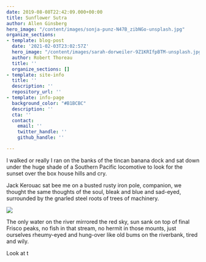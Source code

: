```yaml
---
date: 2019-08-08T22:42:09.000+00:00
title: Sunflower Sutra
author: Allen Ginsberg
hero_image: "/content/images/sonja-punz-N47B_zibNGo-unsplash.jpg"
organize_sections:
- template: blog-post
  date: '2021-02-03T23:02:57Z'
  hero_image: "/content/images/sarah-dorweiler-9Z1KRIfpBTM-unsplash.jpg"
  author: Robert Thoreau
  title: ''
  organize_sections: []
- template: site-info
  title: ''
  description: ''
  repository_url: ''
- template: info-page
  background_color: "#B1BCBC"
  description: ''
  cta: ''
  contact:
    email: ''
    twitter_handle: ''
    github_handle: ''

---
```

I walked or really I ran on the banks of the tincan banana dock and sat down under the huge shade of a Southern Pacific locomotive to look for the sunset over the box house hills and cry.

Jack Kerouac sat bee me on a busted rusty iron pole, companion, we thought the same thoughts of the soul, bleak and blue and sad-eyed, surrounded by the gnarled steel roots of trees of machinery.

![](/content/images/elcarito-CRn-_80z4SE-unsplash.jpg)

The only water on the river mirrored the red sky, sun sank on top of final Frisco peaks, no fish in that stream, no hermit in those mounts, just ourselves rheumy-eyed and hung-over like old bums on the riverbank, tired and wily.

Look at t